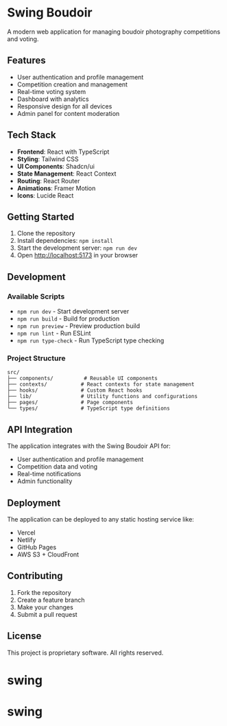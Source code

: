# Swing Boudoir

A modern web application for managing boudoir photography competitions and voting.

## Features

- User authentication and profile management
- Competition creation and management
- Real-time voting system
- Dashboard with analytics
- Responsive design for all devices
- Admin panel for content moderation

## Tech Stack

- **Frontend**: React with TypeScript
- **Styling**: Tailwind CSS
- **UI Components**: Shadcn/ui
- **State Management**: React Context
- **Routing**: React Router
- **Animations**: Framer Motion
- **Icons**: Lucide React

## Getting Started

1. Clone the repository
2. Install dependencies: `npm install`
3. Start the development server: `npm run dev`
4. Open [http://localhost:5173](http://localhost:5173) in your browser

## Development

### Available Scripts

- `npm run dev` - Start development server
- `npm run build` - Build for production
- `npm run preview` - Preview production build
- `npm run lint` - Run ESLint
- `npm run type-check` - Run TypeScript type checking

### Project Structure

```
src/
├── components/          # Reusable UI components
├── contexts/           # React contexts for state management
├── hooks/              # Custom React hooks
├── lib/                # Utility functions and configurations
├── pages/              # Page components
└── types/              # TypeScript type definitions
```

## API Integration

The application integrates with the Swing Boudoir API for:
- User authentication and profile management
- Competition data and voting
- Real-time notifications
- Admin functionality

## Deployment

The application can be deployed to any static hosting service like:
- Vercel
- Netlify
- GitHub Pages
- AWS S3 + CloudFront

## Contributing

1. Fork the repository
2. Create a feature branch
3. Make your changes
4. Submit a pull request

## License

This project is proprietary software. All rights reserved.
# swing
# swing
